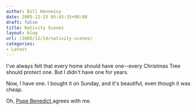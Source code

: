 ```yaml
---
author: Bill Hennessy
date: 2005-12-15 05:43:35+00:00
draft: false
title: Nativity Scenes
layout: blog
url: /2005/12/14/nativity-scenes/
categories:
- Latest
---
```


I've always felt that every home should have one--every Christmas Tree should protect one.  But I didn't have one for years.

Now, I have one.  I bought it on Sunday, and it's beautiful, even though it was cheap.

Oh, [Pope Benedict ](https://www.ewtn.com/vnews/getstory.asp?number=63269)agrees with me.
